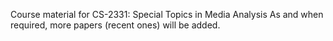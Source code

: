 Course material for CS-2331: Special Topics in Media Analysis
As and when required, more papers (recent ones) will be added.
